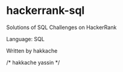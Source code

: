 # hackerrank-sql
Solutions of SQL Challenges on HackerRank

Language:  SQL

Written by hakkache

/*  hakkache yassin */